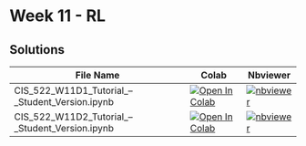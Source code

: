 
# Week 11 - RL


## Solutions
| File Name | Colab | Nbviewer |
| --- | --- | --- |
| CIS_522_W11D1_Tutorial_–_Student_Version.ipynb | [![Open In Colab](https://colab.research.google.com/assets/colab-badge.svg?style=for-the-badge)](https://colab.research.google.com/github/CIS-522/course-content/blob/main/W11_RL/students/CIS_522_W11D1_Tutorial_–_Student_Version.ipynb) | [![nbviewer](https://img.shields.io/badge/render-nbviewer-orange.svg?style=for-the-badge)](https://nbviewer.jupyter.org/github/https://github.com/CIS-522/course-content/blob/main/W11_RL/students/CIS_522_W11D1_Tutorial_–_Student_Version.ipynb?flush_cache=true) |
| CIS_522_W11D2_Tutorial_–_Student_Version.ipynb | [![Open In Colab](https://colab.research.google.com/assets/colab-badge.svg?style=for-the-badge)](https://colab.research.google.com/github/CIS-522/course-content/blob/main/W11_RL/students/CIS_522_W11D2_Tutorial_–_Student_Version.ipynb) | [![nbviewer](https://img.shields.io/badge/render-nbviewer-orange.svg?style=for-the-badge)](https://nbviewer.jupyter.org/github/https://github.com/CIS-522/course-content/blob/main/W11_RL/students/CIS_522_W11D2_Tutorial_–_Student_Version.ipynb?flush_cache=true) |

